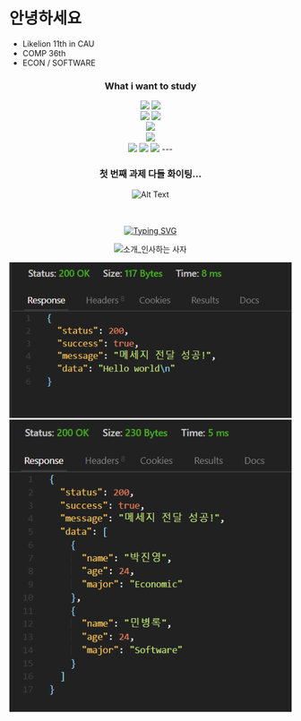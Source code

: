 # 안녕하세요

- Likelion 11th in CAU
- COMP 36th
- ECON / SOFTWARE

<div align=center>
<h3> What i want to study </h3>
</div>

<div align="center">
	<img src="https://img.shields.io/badge/Python-3766AB?style=for-the-badge&logo=Python&logoColor=white"/></a>
	<img src="https://img.shields.io/badge/Django-092E20?style=for-the-badge&logo=Django&logoColor=white"/></a>			
</br>
<div align="center">
	<img src="https://img.shields.io/badge/java-007396?style=for-the-badge&logo=java&logoColor=white">
	<img src="https://img.shields.io/badge/Spring-6DB33F?style=for-the-badge&logo=Spring&logoColor=white"/></a>
</br>
<div align="center">
	<img src="https://img.shields.io/badge/mysql-4479A1?style=for-the-badge&logo=mysql&logoColor=white">
</br>
<div align="center">
	<img src="https://img.shields.io/badge/amazonaws-232F3E?style=for-the-badge&logo=amazonaws&logoColor=white">
</br>
<div align="center">
	<img src="https://img.shields.io/badge/github-181717?style=for-the-badge&logo=github&logoColor=white">
	<img src="https://img.shields.io/badge/git-F05032?style=for-the-badge&logo=git&logoColor=white">
	<img src="https://img.shields.io/badge/Notion-000000?style=for-the-badge&logo=Notion&logoColor=white">
---

### 첫 번째 과제 다들 화이팅...

![Alt Text](https://media.giphy.com/media/vFKqnCdLPNOKc/giphy.gif)
</br>
</br>
</br>

[![Typing SVG](https://readme-typing-svg.herokuapp.com?size=30&duration=4500&color=F77500&width=600&lines=%F0%9F%A6%81_Welcome_Jinyoung_Park_%F0%9F%A6%81+)](https://git.io/typing-svg)

<div align="center">

![소개_인사하는 사자](https://user-images.githubusercontent.com/81146131/221498526-e2db6afd-e36d-447c-ab58-58069793bedf.gif)

<img src="./week3_standard.png">
</br>
<img src="./week3_challenge.png">
</div>
